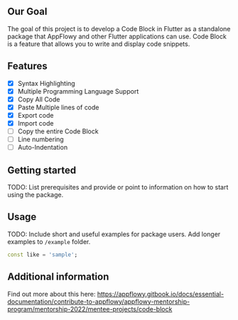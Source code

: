 <!--
This README describes the package. If you publish this package to pub.dev,
this README's contents appear on the landing page for your package.

For information about how to write a good package README, see the guide for
[writing package pages](https://dart.dev/guides/libraries/writing-package-pages).

For general information about developing packages, see the Dart guide for
[creating packages](https://dart.dev/guides/libraries/create-library-packages)
and the Flutter guide for
[developing packages and plugins](https://flutter.dev/developing-packages).
-->

## Our Goal


The goal of this project is to develop a Code Block in Flutter as a standalone package that AppFlowy and other Flutter applications can use. Code Block is a feature that allows you to write and display code snippets.

## Features


- [x] Syntax Highlighting
- [x] Multiple Programming Language Support
- [x] Copy All Code
- [x] Paste Multiple lines of code
- [x] Export code
- [x] Import code
- [ ] Copy the entire Code Block 
- [ ] Line numbering
- [ ] Auto-Indentation

## Getting started

TODO: List prerequisites and provide or point to information on how to
start using the package.

## Usage

TODO: Include short and useful examples for package users. Add longer examples
to `/example` folder.

```dart
const like = 'sample';
```

## Additional information

Find out more about this here:
 https://appflowy.gitbook.io/docs/essential-documentation/contribute-to-appflowy/appflowy-mentorship-program/mentorship-2022/mentee-projects/code-block
